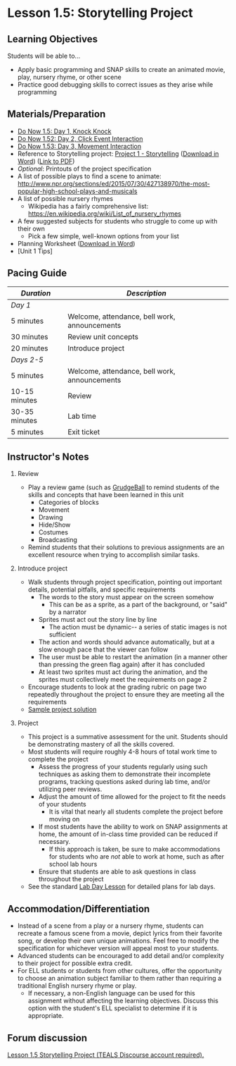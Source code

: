 <!-- REVISED -->
# Lesson 1.5: Storytelling Project

## Learning Objectives

Students will be able to...

-   Apply basic programming and SNAP skills to create an animated movie, play, nursery rhyme, or other scene
-   Practice good debugging skills to correct issues as they arise while programming

## Materials/Preparation

-   [Do Now 1.5: Day 1, Knock Knock](do_now_15.md)  
-   [Do Now 1.52: Day 2, Click Event Interaction](do_now_152.md)  
-   [Do Now 1.53: Day 3, Movement Interaction](do_now_153.md)  
-   Reference to Storytelling project: [Project 1 - Storytelling](project_1.md) ([Download in Word](https://github.com/TEALSK12/introduction-to-computer-science/raw/master/Projects/Projects%20Word/Project%201%20Storytelling.docx)) ([Link to PDF](https://github.com/TEALSK12/introduction-to-computer-science/raw/master/Projects/Projects%20PDF/Project%201%20Storytelling.pdf))
-   _Optional_: Printouts of the project specification
-   A list of possible plays to find a scene to animate: http://www.npr.org/sections/ed/2015/07/30/427138970/the-most-popular-high-school-plays-and-musicals
-   A list of possible nursery rhymes
    -   Wikipedia has a fairly comprehensive list: <https://en.wikipedia.org/wiki/List_of_nursery_rhymes>
-   A few suggested subjects for students who struggle to come up with their own
    -   Pick a few simple, well-known options from your list
-  Planning Worksheet ([Download in Word](https://tealsk12.gitbooks.io/introduction-to-computer-science/content/SNAP%20Program%20Design%20and%20Planning%20Worksheet.docx))
-   [Unit 1 Tips]

## Pacing Guide

| _Duration_    | _Description_                                 |
| ------------- | --------------------------------------------- |
| _Day 1_       |                                               |
| 5 minutes     | Welcome, attendance, bell work, announcements |
| 30 minutes    | Review unit concepts                          |
| 20 minutes    | Introduce project                             |
| _Days 2-5_    |                                               |
| 5 minutes     | Welcome, attendance, bell work, announcements |
| 10-15 minutes | Review                                        |
| 30-35 minutes | Lab time                                      |
| 5 minutes     | Exit ticket                                   |

## Instructor's Notes

1.  Review

    -   Play a review game (such as [GrudgeBall](http://toengagethemall.blogspot.com/2013/02/grudgeball-review-game-where-kids-attack.html) to remind students of the skills and concepts that have been learned in this unit
        -   Categories of blocks
        -   Movement
        -   Drawing
        -   Hide/Show
        -   Costumes
        -   Broadcasting
    -   Remind students that their solutions to previous assignments are an excellent resource when trying to accomplish similar tasks.

2.  Introduce project

    -   Walk students through project specification, pointing out important details, potential pitfalls, and specific requirements
        -   The words to the story must appear on the screen somehow
            -   This can be as a sprite, as a part of the background, or "said" by a narrator
        -   Sprites must act out the story line by line
            -   The action must be dynamic-- a series of static images is not sufficient
        -   The action and words should advance automatically, but at a slow enough pace that the viewer can follow
        -   The user must be able to restart the animation (in a manner other than pressing the green flag again) after it has concluded
        -   At least two sprites must act during the animation, and the sprites must collectively meet the requirements on page 2
    -   Encourage students to look at the grading rubric on page two repeatedly throughout the project to ensure they are meeting all the requirements
    -   [Sample project solution](https://www.tealsk12.org/intro-to-computer-science-sample-solutions/)

3.  Project
    -   This project is a summative assessment for the unit.  Students should be demonstrating mastery of all the skills covered.
    -   Most students will require roughly 4-8 hours of total work time to complete the project
        -   Assess the progress of your students regularly using such techniques as asking them to demonstrate their incomplete programs, tracking questions asked during lab time, and/or utilizing peer reviews.
        -   Adjust the amount of time allowed for the project to fit the needs of your students
            -   It is vital that nearly all students complete the project before moving on
        -   If most students have the ability to work on SNAP assignments at home, the amount of in-class time provided can be reduced if necessary.
            -   If this approach is taken, be sure to make accommodations for students who are _not_ able to work at home, such as after school lab hours
        -   Ensure that students are able to ask questions in class throughout the project
    -   See the standard [Lab Day Lesson](lab_day_lesson.md) for detailed plans for lab days.

## Accommodation/Differentiation

-   Instead of a scene from a play or a nursery rhyme, students can recreate a famous scene from a movie, depict lyrics from their favorite song, or develop their own unique animations.  Feel free to modify the specification for whichever version will appeal most to your students.
-   Advanced students can be encouraged to add detail and/or complexity to their project for possible extra credit.
-   For ELL students or students from other cultures, offer the opportunity to choose an animation subject familiar to them rather than requiring a traditional English nursery rhyme or play.
    -   If necessary, a non-English language can be used for this assignment without affecting the learning objectives.  Discuss this option with the student's ELL specialist to determine if it is appropriate.

## Forum discussion

<a href="http://forums.tealsk12.org/c/unit-1-snap-basics/lesson-1-5-storytelling-project" target="_blank">
Lesson 1.5 Storytelling Project (TEALS Discourse account required).</a>


[Unit 0 Tips]:unit_0_tips.md
